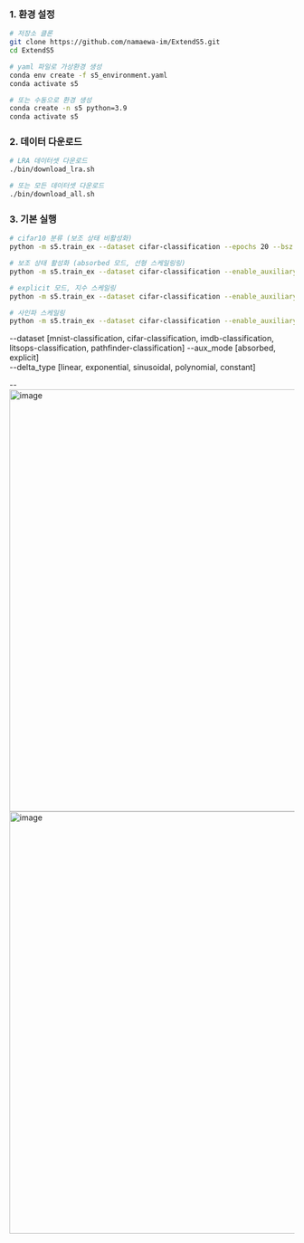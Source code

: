
### 1. 환경 설정

```bash
# 저장소 클론
git clone https://github.com/namaewa-im/ExtendS5.git
cd ExtendS5

# yaml 파일로 가상환경 생성
conda env create -f s5_environment.yaml
conda activate s5

# 또는 수동으로 환경 생성
conda create -n s5 python=3.9
conda activate s5

```

### 2. 데이터 다운로드

```bash
# LRA 데이터셋 다운로드
./bin/download_lra.sh

# 또는 모든 데이터셋 다운로드
./bin/download_all.sh
```

### 3. 기본 실행

```bash
# cifar10 분류 (보조 상태 비활성화)
python -m s5.train_ex --dataset cifar-classification --epochs 20 --bsz 32

# 보조 상태 활성화 (absorbed 모드, 선형 스케일링링)
python -m s5.train_ex --dataset cifar-classification --enable_auxiliary --aux_mode absorbed --delta_type linear --epochs 20 --bsz 32

# explicit 모드, 지수 스케일링
python -m s5.train_ex --dataset cifar-classification --enable_auxiliary --aux_mode explicit --delta_type linear --epochs 20 --bsz 32

# 사인파 스케일링
python -m s5.train_ex --dataset cifar-classification --enable_auxiliary --aux_mode explicit --delta_type sinusoidal --epochs 20 --bsz 32
```
--dataset [mnist-classification, cifar-classification, imdb-classification, litsops-classification, pathfinder-classification]
--aux_mode [absorbed, explicit]  
--delta_type [linear, exponential, sinusoidal, polynomial, constant]  

--
<img width="600" height="746" alt="image" src="https://github.com/user-attachments/assets/447cd98b-94d1-42f1-a33c-98cf2cd0b680" />
<img width="641" height="746" alt="image" src="https://github.com/user-attachments/assets/e1d75187-b65f-44cb-97e7-27d581aa1da9" />
